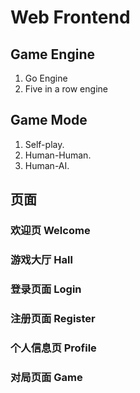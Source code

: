 # Web Frontend

## Game Engine
1. Go Engine
2. Five in a row engine

## Game Mode
1. Self-play.
2. Human-Human.
3. Human-AI.

## 页面

### 欢迎页 Welcome

### 游戏大厅 Hall

### 登录页面 Login

### 注册页面 Register

### 个人信息页 Profile

### 对局页面 Game


